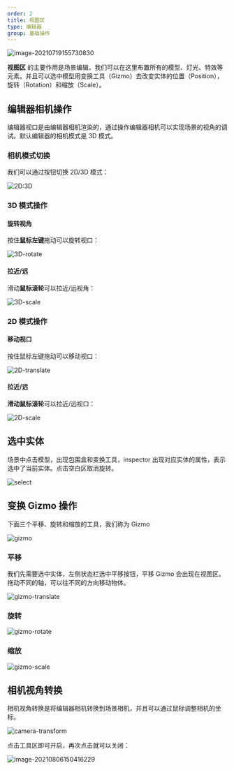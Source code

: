 ```yaml
---
order: 2
title: 视图区
type: 编辑器
group: 基础操作
---
```


![image-20210719155730830](https://gw.alipayobjects.com/zos/OasisHub/2517d654-a676-411e-b4bc-5dde6680786c/image-20210719155730830.png)

**视图区** 的主要作用是场景编辑，我们可以在这里布置所有的模型、灯光、特效等元素。并且可以选中模型用变换工具（Gizmo）去改变实体的位置（Position），旋转（Rotation）和缩放（Scale）。

## 编辑器相机操作

编辑器视口是由编辑器相机渲染的，通过操作编辑器相机可以实现场景的视角的调试。默认编辑器的相机模式是 3D 模式。

### 相机模式切换

我们可以通过按钮切换 2D/3D 模式：

![2D:3D](https://gw.alipayobjects.com/zos/OasisHub/1230a461-1831-4551-9829-887ad476cedb/2D%3A3D.gif)

### 3D 模式操作

#### 旋转视角

按住**鼠标左键**拖动可以旋转视口：

![3D-rotate](https://gw.alipayobjects.com/zos/OasisHub/18607939-f6a6-48aa-885d-2905bd32df4e/3D-rotate.gif)

#### 拉近/远

滑动**鼠标滚轮**可以拉近/远视角：

![3D-scale](https://gw.alipayobjects.com/zos/OasisHub/7e8fa18b-1406-453c-b3f3-f93da21eb708/3D-scale.gif)

### 2D 模式操作

#### 移动视口

按住鼠标左键拖动可以移动视口：

![2D-translate](https://gw.alipayobjects.com/zos/OasisHub/46acac8b-7ee8-455d-91d9-2af658b6065a/2D-translate.gif)

#### 拉近/远

**滑动鼠标滚轮**可以拉近/远视口：

![2D-scale](https://gw.alipayobjects.com/zos/OasisHub/7afd7c10-4aa5-4fdb-a88c-7fe26e7f749c/2D-scale.gif)

## 选中实体

场景中点击模型，出现包围盒和变换工具，inspector 出现对应实体的属性，表示选中了当前实体。点击空白区取消旋转。

![select](https://gw.alipayobjects.com/zos/OasisHub/f08b07c3-226a-49be-af9c-b20c5951240a/select.gif)

## 变换 Gizmo 操作

下面三个平移、旋转和缩放的工具，我们称为 Gizmo 

![gizmo](https://gw.alipayobjects.com/zos/OasisHub/c12ba611-324d-4f14-bf13-967f73a7c0cb/gizmo.gif)

### 平移

我们先需要选中实体，左侧状态栏选中平移按钮，平移 Gizmo 会出现在视图区。拖动不同的轴，可以往不同的方向移动物体。

![gizmo-translate](https://gw.alipayobjects.com/zos/OasisHub/2337bbf7-b781-46b0-a57c-7a93d5f81ab7/gizmo-translate.gif)

### 旋转

![gizmo-rotate](https://gw.alipayobjects.com/zos/OasisHub/ff5bf975-11ed-481d-a220-73e3dad57fde/gizmo-rotate.gif)

### 缩放

![gizmo-scale](https://gw.alipayobjects.com/zos/OasisHub/9ad7d8bb-5013-4dc0-ad1e-c01aef3ff1ca/gizmo-scale.gif)

## 相机视角转换

相机视角转换是将编辑器相机转换到场景相机，并且可以通过鼠标调整相机的坐标。

![camera-transform](https://gw.alipayobjects.com/zos/OasisHub/e88e425e-a2bb-4fbb-b3af-af2c0aed4a59/camera-transform.gif)

点击工具区即可开启，再次点击就可以关闭：

![image-20210806150416229](https://gw.alipayobjects.com/zos/OasisHub/c3af1c03-f79b-41be-ac63-aa33e78fa523/image-20210806150416229.png)

